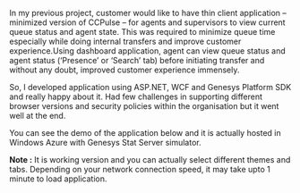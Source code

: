 
<div dir="ltr">
  <div dir="ltr">
    <p>
      In my previous project, customer would like to have thin client application &#8211; minimized version of CCPulse &#8211; for agents and supervisors to view current queue status and agent state. This was required to minimize queue time especially while doing internal transfers and improve customer experience.Using dashboard application, agent can view queue status and agent status (&#8216;Presence&#8217; or &#8216;Search&#8217; tab) before initiating transfer and without any doubt, improved customer experience immensely.
    </p>
    
  <p>
      So, I developed application using ASP.NET, WCF and Genesys Platform SDK and really happy about it. Had few challenges in supporting different browser versions and security policies within the organisation but it went well at the end.
    </p>
    
  <p>
      You can see the demo of the application below and it is actually hosted in Windows Azure with Genesys Stat Server simulator.
    </p>
    
   <p>
      <b>Note :</b> It is working version and you can actually select different themes and tabs. Depending on your network connection speed, it may take upto 1 minute to load application.
    </p>
  </div>
  
 <p>
  </p>
</div>
